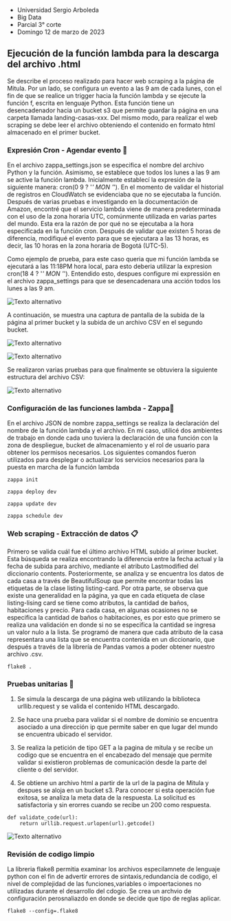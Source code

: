 * Universidad Sergio Arboleda
* Big Data
* Parcial 3° corte
* Domingo 12 de marzo de 2023
## Ejecución de la función lambda para la descarga del archivo .html
Se describe el proceso realizado para hacer web scraping a la página de Mitula. Por un lado, se configura un evento a las 9 am de cada lunes, con el fin de que se realice un trigger hacia la función lambda y se ejecute la función f, escrita en lenguaje Python. Esta función tiene un desencadenador hacia un bucket s3 que permite guardar la página en una carpeta llamada landing-casas-xxx. Del mismo modo, para realizar el web scraping se debe leer el archivo obteniendo el contenido en formato html almacenado en el primer bucket.

### Expresión Cron - Agendar evento 🚀
En el archivo zappa_settings.json se especifica el nombre del archivo Python y la función. Asimismo, se establece que todos los lunes a las 9 am se active la función lambda. Inicialmente establecí la expresión de la siguiente manera: cron(0 9 ? '*' MON '*'). En el momento de validar el historial de registros en CloudWatch se evidenciaba que no se ejecutaba la función. Después de varias pruebas e investigando en la documentación de Amazon, encontré que el servicio lambda viene de manera predeterminada con el uso de la zona horaria UTC, comúnmente utilizada en varias partes del mundo. Esta era la razón de por qué no se ejecutaba a la hora especificada en la función cron. Después de validar que existen 5 horas de diferencia, modifiqué el evento para que se ejecutara a las 13 horas, es decir, las 10 horas en la zona horaria de Bogotá (UTC-5).

Como ejemplo de prueba, para este caso queria que mi función lambda se ejecutará a las 11:18PM hora local, para esto deberia utilizar la expresion cron(18 4 ? '*' MON '*'). Entendido esto, despues configure mi expressión en el archivo zappa_settings para que se desencadenara una acción todos los lunes a las 9 am.

![Texto alternativo](https://i.postimg.cc/bJfzCZYG/Captura-de-pantalla-2023-03-12-231529.png)

A continuación, se muestra una captura de pantalla de la subida de la página al primer bucket y la subida de un archivo CSV en el segundo bucket.

![Texto alternativo](https://i.postimg.cc/g25chMfH/Captura-de-pantalla-2023-03-12-232012.png)

![Texto alternativo](https://i.postimg.cc/K84vRXsY/Captura-de-pantalla-2023-03-12-231937.png)

Se realizaron varias pruebas para que finalmente se obtuviera la siguiente estructura del archivo CSV:

![Texto alternativo](https://i.postimg.cc/yNZ1ymK4/Captura-de-pantalla-2023-03-12-233355.png)

### Configuración de las funciones lambda - Zappa🚀

En el archivo JSON de nombre zappa_settings se realiza la declaración del nombre de la función lambda y el archivo. En mi caso, utilicé dos ambientes de trabajo en donde cada uno tuviera la declaración de una función con la zona de despliegue, bucket de almacenamiento y el rol de usuario para obtener los permisos necesarios.
Los siguientes comandos fueron utilizados para desplegar o actualizar los servicios necesarios para la puesta en marcha de la función lambda 
```
zappa init
```

```
zappa deploy dev
```
```
zappa update dev
```

```
zappa schedule dev
```
### Web scraping - Extracción de datos 📋

Primero se valida cuál fue el último archivo HTML subido al primer bucket. Esta búsqueda se realiza encontrando la diferencia entre la fecha actual y la fecha de subida para archivo, mediante el atributo Lastmodified del diccionario contents. Posteriormente, se analiza y se encuentra los datos de cada casa a través de BeautifulSoup que permite encontrar todas las etiquetas de la clase listing listing-card. Por otra parte, se observa que existe una generalidad en la página, ya que en cada etiqueta de clase listing-lising card se tiene como atributos, la cantidad de baños, habitaciones y precio. Para cada casa, en algunas ocasiones no se especifica la cantidad de baños o habitaciones, es por esto que primero se realiza una validación en donde si no se especifica la cantidad se ingresa un valor nulo a la lista.
Se programó de manera que cada atributo de la casa representara una lista que se encuentra contenida en un diccionario, que después a través de la librería de Pandas vamos a poder obtener nuestro archivo .csv.

```
flake8 .
```

### Pruebas unitarias 🔧
1. Se simula la descarga de una página web utilizando la biblioteca urllib.request y se valida el contenido HTML descargado.

3. Se hace una prueba para validar si el nombre de dominio se encuentra asociado a una dirección ip que permite saber en que lugar del mundo se encuentra ubicado el servidor.

3. Se realiza la petición de tipo GET a la pagina de mitula y se recibe un codigo que se encuentra en el encabezado del mensaje que permite validar si existieron problemas de comunicación desde la parte del cliente o del servidor.

4. Se obtiene un archivo html a partir de la url de la pagina de Mitula y despues se aloja en un bucket s3. Para conocer si esta operación fue exitosa, se analiza la meta data de la respuesta. La solicitud es satisfactoria y sin erorres cuando se recibe un 200 como respuesta. 

```
def validate_code(url):
    return urllib.request.urlopen(url).getcode()

```
![Texto alternativo](https://i.postimg.cc/0NBSbdCT/Captura-de-pantalla-2023-03-12-234133.png)


### Revisión de codigo limpio
La libreria flake8 permitia examinar los archivos especilamnete de lenguaje python con el fin de advertir errores de sintaxis,redundancia de codigo, el nivel de complejidad de las funciones,variables o impoertaciones no utilizadas durante el desarrollo del cdogio. Se crea un archvio de configuración perosnaliazdo en donde se decide que tipo de reglas aplicar.
```
flake8 --config=.flake8
```
